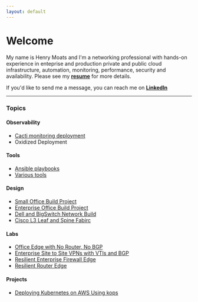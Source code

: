 ```yaml
---
layout: default
---
```

# Welcome

My name is Henry Moats and I'm a networking professional with hands-on experience in enteprise and production private and public cloud infrastructure, automation, monitoring, performance, security and availability. Please see my **[resume](/docs/Henry-Moats-Resume-For-Github-IO.pdf)** for more details.

If you'd like to send me a message, you can reach me on **[LinkedIn](https://linkedin.com/in/hmoats)**  

---

### Topics

#### Observability
- [Cacti monitoring deployment](https://github.com/hmoats/cacti)
- Oxidized Deployment

#### Tools
- [Ansible playbooks](https://github.com/hmoats/group-ansible)
- [Various tools](https://github.com/hmoats/group-net-tools)

#### Design
- [Small Office Build Project](https://github.com/hmoats/group-design-docs-public/tree/master/Small-Office-Build-Project1)
- [Enterprise Office Build Project](https://github.com/hmoats/group-design-docs-public/tree/master/Enterprise-Office-Build-Project1)
- [Dell and BigSwitch Network Build](https://github.com/hmoats/group-design-docs-public/tree/master/Dell-and-BigSwitch-Network-Build-Project)
- [Cisco L3 Leaf and Spine Fabirc](https://github.com/hmoats/group-design-docs-public/tree/master/Cisco-L3-Spine-Leaf-Network-Build-Project) 
  
#### Labs
- [Office Edge with No Router, No BGP](/docs/VIRL-Labs/Office-Edge-No-Router-No-BGP/README.md)
- [Enterprise Site to Site VPNs with VTIs and BGP](/docs/Cisco/Enterprise-Site-to-Site-VPN-with-ASA-VTIs.md)
- [Resilient Enterprise Firewall Edge](/docs/Cisco/Resilient-Enterprise-Firewall-Edge.md)
- [Resilient Router Edge](/docs/Cisco/Resilient-Enterprise-Router-Edge.md)

#### Projects
- [Deploying Kubernetes on AWS Using kops](/docs/kops/Deploying-kubernetes-on-AWS-using-kops.md)

